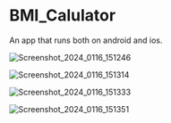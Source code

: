 # BMI_Calulator
An app that runs both on android and ios.

![Screenshot_2024_0116_151246](https://github.com/ratankumarthakur/BMI_Calulator/assets/144756277/f903403e-95ff-4636-82b4-a7f2b06fcf17)


![Screenshot_2024_0116_151314](https://github.com/ratankumarthakur/BMI_Calulator/assets/144756277/96ed4317-b991-4c48-8bbd-239b28a7950e)


![Screenshot_2024_0116_151333](https://github.com/ratankumarthakur/BMI_Calulator/assets/144756277/d2cf0256-64e8-40ed-aa33-1ce4f608297a)


![Screenshot_2024_0116_151351](https://github.com/ratankumarthakur/BMI_Calulator/assets/144756277/bba9a22a-f01b-4d18-b6a0-4fc3567bf97c)
